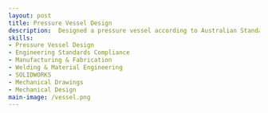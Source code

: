 ```yaml
---
layout: post
title: Pressure Vessel Design
description:  Designed a pressure vessel according to Australian Standard AS1210, performing detailed calculations for structural integrity and compliance.
skills: 
- Pressure Vessel Design 
- Engineering Standards Compliance 
- Manufacturing & Fabrication 
- Welding & Material Engineering 
- SOLIDWORKS 
- Mechanical Drawings 
- Mechanical Design
main-image: /vessel.png
---
```

